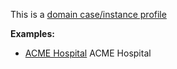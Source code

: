 This is a [domain case/instance profile](profiles.html#domain-profiles)

**Examples:**

*   [ACME Hospital](Organization-chf-scenario1.html) ACME Hospital
